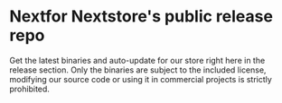 # Nextfor Nextstore's public release repo
 Get the latest binaries and auto-update for our store right here in the release section.
 Only the binaries are subject to the included license, modifying our source code or using it in commercial projects is strictly prohibited.
